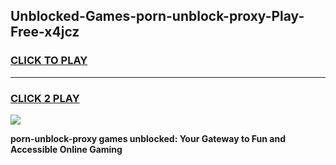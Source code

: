 
## Unblocked-Games-porn-unblock-proxy-Play-Free-x4jcz
<h3>
<a href="https://premium76.site?title=porn-unblock-proxy&ref=18A1">CLICK TO PLAY</a></h3>
<hr>

<h3>
<a href="https://premium76.site?title=porn-unblock-proxy&ref=18A1">CLICK 2 PLAY</a>
  
</h3>

<a href="https://premium76.site?title=porn-unblock-proxy&ref=18A1"><img src="https://clearcache.store/games.png"></a>


**porn-unblock-proxy games unblocked: Your Gateway to Fun and Accessible Online Gaming**
